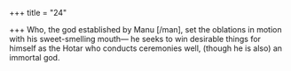 +++
title = "24"

+++
Who, the god established by Manu [/man], set the oblations in motion  with his sweet-smelling mouth—
he seeks to win desirable things for himself as the Hotar who conducts  ceremonies well, (though he is also) an immortal god.